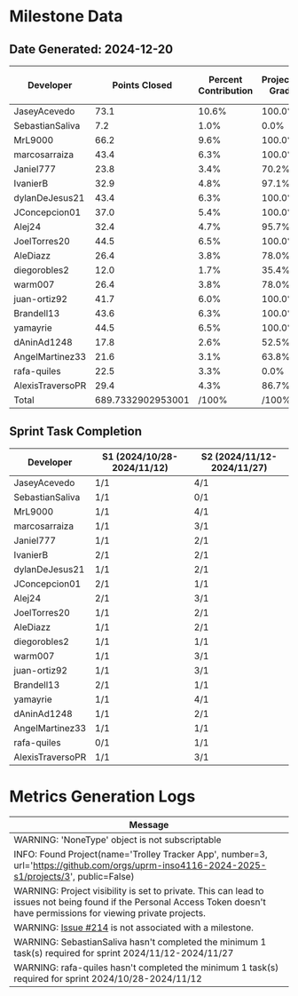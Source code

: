 # Milestone Data

## Date Generated: 2024-12-20
| Developer | Points Closed | Percent Contribution | Projected Grade | Lecture Topic Tasks |
| --------- | ------------- | -------------------- | --------------- | ------------------- |
| JaseyAcevedo | 73.1 | 10.6% | 100.0% | 3 |
| SebastianSaliva | 7.2 | 1.0% | 0.0% | 0 |
| MrL9000 | 66.2 | 9.6% | 100.0% | 1 |
| marcosarraiza | 43.4 | 6.3% | 100.0% | 2 |
| Janiel777 | 23.8 | 3.4% | 70.2% | 3 |
| IvanierB | 32.9 | 4.8% | 97.1% | 4 |
| dylanDeJesus21 | 43.4 | 6.3% | 100.0% | 2 |
| JConcepcion01 | 37.0 | 5.4% | 100.0% | 1 |
| Alej24 | 32.4 | 4.7% | 95.7% | 2 |
| JoelTorres20 | 44.5 | 6.5% | 100.0% | 2 |
| AleDiazz | 26.4 | 3.8% | 78.0% | 2 |
| diegorobles2 | 12.0 | 1.7% | 35.4% | 1 |
| warm007 | 26.4 | 3.8% | 78.0% | 3 |
| juan-ortiz92 | 41.7 | 6.0% | 100.0% | 2 |
| Brandell13 | 43.6 | 6.3% | 100.0% | 0 |
| yamayrie | 44.5 | 6.5% | 100.0% | 2 |
| dAninAd1248 | 17.8 | 2.6% | 52.5% | 2 |
| AngelMartinez33 | 21.6 | 3.1% | 63.8% | 0 |
| rafa-quiles | 22.5 | 3.3% | 0.0% | 0 |
| AlexisTraversoPR | 29.4 | 4.3% | 86.7% | 3 |
| Total | 689.7332902953001 | /100% | /100% | 35 |


## Sprint Task Completion

| Developer | S1 (2024/10/28-2024/11/12) | S2 (2024/11/12-2024/11/27) |
|---|---|---|
| JaseyAcevedo | 1/1 | 4/1 |
| SebastianSaliva | 1/1 | 0/1 |
| MrL9000 | 1/1 | 4/1 |
| marcosarraiza | 1/1 | 3/1 |
| Janiel777 | 1/1 | 2/1 |
| IvanierB | 2/1 | 2/1 |
| dylanDeJesus21 | 1/1 | 2/1 |
| JConcepcion01 | 2/1 | 1/1 |
| Alej24 | 2/1 | 3/1 |
| JoelTorres20 | 1/1 | 2/1 |
| AleDiazz | 1/1 | 2/1 |
| diegorobles2 | 1/1 | 1/1 |
| warm007 | 1/1 | 3/1 |
| juan-ortiz92 | 1/1 | 3/1 |
| Brandell13 | 2/1 | 1/1 |
| yamayrie | 1/1 | 4/1 |
| dAninAd1248 | 1/1 | 2/1 |
| AngelMartinez33 | 1/1 | 1/1 |
| rafa-quiles | 0/1 | 1/1 |
| AlexisTraversoPR | 1/1 | 3/1 |
# Metrics Generation Logs

| Message |
| ------- |
| WARNING: 'NoneType' object is not subscriptable |
| INFO: Found Project(name='Trolley Tracker App', number=3, url='https://github.com/orgs/uprm-inso4116-2024-2025-s1/projects/3', public=False) |
| WARNING: Project visibility is set to private. This can lead to issues not being found if the Personal Access Token doesn't have permissions for viewing private projects. |
| WARNING: [Issue #214](https://github.com/uprm-inso4116-2024-2025-s1/semester-project-trolley-tracker-app/issues/214) is not associated with a milestone. |
| WARNING: SebastianSaliva hasn't completed the minimum 1 task(s) required for sprint 2024/11/12-2024/11/27 |
| WARNING: rafa-quiles hasn't completed the minimum 1 task(s) required for sprint 2024/10/28-2024/11/12 |
